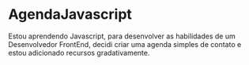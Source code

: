 # AgendaJavascript

Estou aprendendo Javascript, para desenvolver as habilidades de um Desenvolvedor FrontEnd, decidi criar uma agenda simples de contato e estou adicionado recursos gradativamente.
